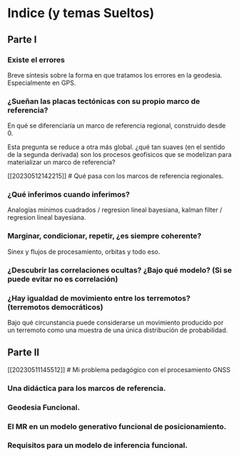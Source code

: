 # Indice (y temas Sueltos)

## Parte I

### Existe el errores

Breve síntesis sobre la forma en que tratamos los errores en la geodesia.
Especialmente en GPS.

### ¿Sueñan las placas tectónicas con su propio marco de referencia?

En qué se diferenciaría un marco de referencia regional, construido desde 0.

Esta pregunta se reduce a otra más global. ¿qué tan suaves (en el sentido de la segunda derivada) son los procesos geofísicos que se modelizan para materializar un marco de referencia?


[[20230512142215]] # Qué pasa con los marcos de referencia regionales.

### ¿Qué inferimos cuando inferimos?

Analogías mínimos cuadrados / regresion lineal bayesiana, kalman filter / regresion lineal bayesiana.

### Marginar, condicionar, repetir, ¿es siempre coherente?

Sinex y flujos de procesamiento, orbitas y todo eso.

### ¿Descubrir las correlaciones ocultas? ¿Bajo qué modelo? (Si se puede evitar no es correlación)

### ¿Hay igualdad de movimiento entre los terremotos? (terremotos democráticos)

Bajo qué circunstancia puede considerarse un movimiento producido por un
terremoto como una muestra de una única distribución de probabilidad.

## Parte II

[[20230511145512]] # Mi problema pedagógico con el procesamiento GNSS

### Una didáctica para los marcos de referencia.

### Geodesia Funcional.

### El MR en un modelo generativo funcional de posicionamiento.

### Requisitos para un modelo de inferencia funcional.

